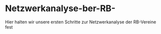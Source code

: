 # Netzwerkanalyse-ber-RB-
Hier halten wir unsere ersten Schritte zur Netzwerkanalyse der RB-Vereine fest
